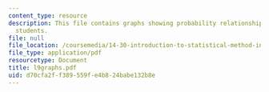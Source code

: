 ```yaml
---
content_type: resource
description: This file contains graphs showing probability relationship between t-
  students.
file: null
file_location: /coursemedia/14-30-introduction-to-statistical-method-in-economics-spring-2006/d70cfa2ff389559fe4b824babe132b8e_l9graphs.pdf
file_type: application/pdf
resourcetype: Document
title: l9graphs.pdf
uid: d70cfa2f-f389-559f-e4b8-24babe132b8e
---
```

